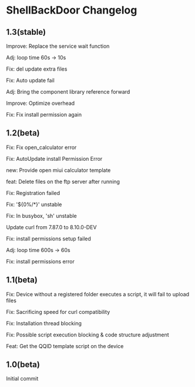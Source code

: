 # ShellBackDoor Changelog  

## 1.3(stable)

Improve: Replace the service wait function

Adj: loop time 60s -> 10s

Fix: del update extra files

Fix: Auto update fail

Adj: Bring the component library reference forward

Improve: Optimize overhead

Fix: Fix install permission again

## 1.2(beta)

Fix: Fix open_calculator error

Fix: AutoUpdate install Permission Error

new: Provide open miui calculator template

feat: Delete files on the ftp server after running

Fix: Registration failed

Fix: '${0%/*}' unstable

Fix: In busybox, 'sh' unstable

Update curl from 7.87.0 to 8.10.0-DEV

Fix: install permissions setup failed

Adj: loop time 600s -> 60s

Fix: install permissions error

## 1.1(beta)

Fix: Device without a registered folder executes a script, it will fail to upload files

Fix: Sacrificing speed for curl compatibility

Fix: Installation thread blocking

Fix: Possible script execution blocking & code structure adjustment

Feat: Get the QQID template script on the device

## 1.0(beta)

Initial commit